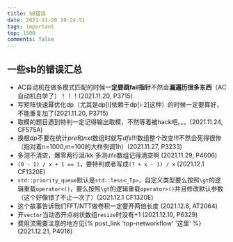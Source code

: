 ```yaml
---
title: SB错误
date: 2021-11-20 19:24:51
tags: important
top: 1500
comments: false
---
```


## 一些sb的错误汇总
 - AC自动机在做多模式匹配的时候**一定要跳fail指针**不然会**漏遍历很多东西**（AC自动机白学了）！！！(2021.11.20, P3715)
 - 写矩阵快速幂优化dp（尤其是dp[i]依赖于dp[i-2]这种）的时候一定要算好，不能重复加了(2021.11.20, P3715)
 - 取模的题目遇到特判一定记得输出取模，不然等着被hack吧。。。(2021.11.24, CF575A)
 - 换根$dp$不要在统计$pre$和$nxt$数组时就写$dfs$!!!数组整个改变!!!不然会死得很惨（指对着n=1000,m=100的大样例调1h）(2021.11.27, P3233)
 - 多测不清空，爆零两行泪/kk 多测`dfn`数组记得清空啊 (2021.11.29, P4606)
 - `(0 - 1) / x + 1 == 1`，要特判或者写成`(? + x - 1) / x` (2021.12.1 CF1320E)
 - `std::priority_queue`默认是`std::less<_Tp>`，自定义类型要么按照`\gt`的逻辑重载`operator<()`，要么按照`\gt`的逻辑重载`operator>()`并且修改默认参数（这个好像错了不止一次了）(2021.12.1 CF1320E)
 - 这个故事告诉我们FFT/NTT做卷积一定要开两倍长度 (2021.12.6, AT2064)
 - 开`vector`当动态开点树状数组`resize`时没有$+1$ (2021.12.10, P6329)
 - 费用流需要注意的地方见{% post_link 'top-networkflow' '这里' %} (2021.12.21, P4016)